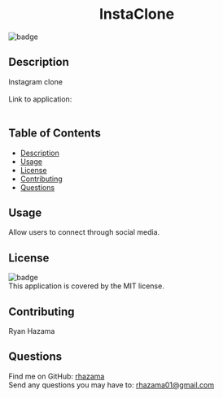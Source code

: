 
<h1 align="center">InstaClone</h1>

![badge](https://img.shields.io/badge/license-MIT-brightgreen)<br />

## Description
Instagram clone
</br>
</br>
Link to application: <insert link> </br>
</br>

## Table of Contents
- [Description](#description)
- [Usage](#usage)
- [License](#license)
- [Contributing](#contributing)
- [Questions](#questions)
## Usage
Allow users to connect through social media.
## License
![badge](https://img.shields.io/badge/license-MIT-brightgreen)
<br />
This application is covered by the MIT license.
## Contributing
Ryan Hazama
## Questions
Find me on GitHub: [rhazama](https://github.com/rhazama)<br />
Send any questions you may have to: rhazama01@gmail.com<br />
